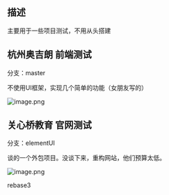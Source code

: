 ## 描述
主要用于一些项目测试，不用从头搭建
## 杭州奥吉朗 前端测试 

分支：master

不使用UI框架，实现几个简单的功能（女朋友写的）

![image.png](https://p1-juejin.byteimg.com/tos-cn-i-k3u1fbpfcp/2e436dc896d84104b09e36f3eb302248~tplv-k3u1fbpfcp-watermark.image)

## 关心桥教育  官网测试 

分支：elementUI

谈的一个外包项目。没谈下来，重构网站，他们预算太低。

![image.png](https://p6-juejin.byteimg.com/tos-cn-i-k3u1fbpfcp/ff99ade7203d45a082fb82212e1a31dd~tplv-k3u1fbpfcp-watermark.image)

rebase3
